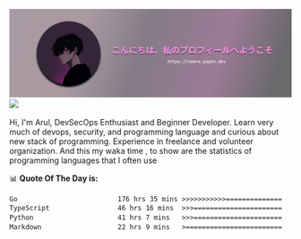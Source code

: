 ![banner](.github/profile-markdown.png)
<img src="https://user-images.githubusercontent.com/73097560/115834477-dbab4500-a447-11eb-908a-139a6edaec5c.gif"></p>

Hi, I'm Arul, DevSecOps Enthusiast and Beginner Developer. Learn very much of devops, security, and programming language and curious about new stack of programming. Experience in freelance and volunteer organization. And this my waka time , to show are the statistics of programming languages that I often use

📊 **Quote Of The Day is:**
<!--START_SECTION:waka-->

```txt
Go                         176 hrs 35 mins >>>>>>>>>>>==============   43.36 %
TypeScript                 46 hrs 16 mins  >>>======================   11.36 %
Python                     41 hrs 7 mins   >>>======================   10.10 %
Markdown                   22 hrs 9 mins   >========================   05.44 %
```

<!--END_SECTION:waka-->
